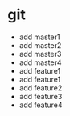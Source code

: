 # git
- add master1
- add master2
- add master3
- add master4
- add feature1
- add feature1
- add feature2
- add feature3
- add feature4